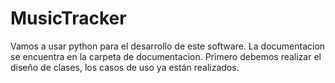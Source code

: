 # MusicTracker
Vamos a usar python para el desarrollo de este software.
La documentacion se encuentra en la carpeta de documentacion.
Primero debemos realizar el diseño de clases, los casos de uso ya están realizados.